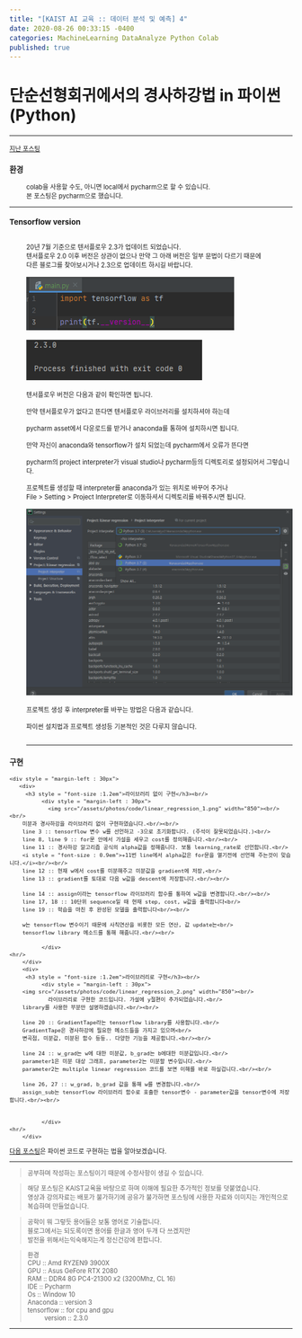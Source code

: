 ```yaml
---
title: "[KAIST AI 교육 :: 데이터 분석 및 예측] 4"
date: 2020-08-26 00:33:15 -0400
categories: MachineLearning DataAnalyze Python Colab
published: true
---
```

# 단순선형회귀에서의 경사하강법 in 파이썬(Python)

<hr/>
<div style = "font-size :0.8em">
  <a href = "https://can019.github.io/machinelearning/dataanalyze/MachineLearning-AI-3/">지난 포스팅</a><br/>
  <div>
    <h3 style = "font-size :1.2em"> 환경</h3>
    <div style = "margin-left : 30px">
     colab을 사용할 수도, 아니면 local에서 pycharm으로 할 수 있습니다.<br/>
     본 포스팅은 pycharm으로 했습니다.
    
  </div>
 <hr/>
<div>
    <h3 style = "font-size :1.2em"> Tensorflow version</h3><br/>
    <div style = "margin-left : 30px">
     20년 7월 기준으로 텐서플로우 2.3가 업데이트 되었습니다.<br/>
     텐서플로우 2.0 이후 버전은 상관이 없으나 만약 그 아래 버전은 일부 문법이 다르기 때문에<br/>
     다른 블로그를 찾아보시거나 2.3으로 업데이트 하시길 바랍니다.<br/><br/>
     <img src="/assets/photos/code/tensorflow_version_code.png"><br/><br/>
     <img src="/assets/photos/code/tensorflow_version_console.png"><br/><br/>
      텐서플로우 버전은 다음과 같이 확인하면 됩니다.<br/><br/>
      만약 텐서플로우가 없다고 뜬다면 텐서플로우 라이브러리를 설치하셔야 하는데<br/><br/>
      pycharm asset에서 다운로드를 받거나 anaconda를 통하여 설치하시면 됩니다.<br/><br/>
      만약 자신이 anaconda와 tensorflow가 설치 되었는데 pycharm에서 오류가 뜬다면<br/><br/>
      pycharm의 project interpreter가 visual studio나 pycharm등의 디렉토리로 설정되어서 그렇습니다.<br/><br/>
      프로젝트를 생성할 때 interpreter를 anaconda가 있는 위치로 바꾸어 주거나<br/>
      File > Setting > Project Interpreter로 이동하셔서 디렉토리를 바꿔주시면 됩니다.<br/><br/>
      <img src="/assets/photos/code/pycharm_interpreter_setting.png"><br/><br/>
      프로젝트 생성 후 interpreter를 바꾸는 방법은 다음과 같습니다.<br/><br/>
      파이썬 설치법과 프로젝트 생성등 기본적인 것은 다루지 않습니다.<br/><br/>
     <hr/>  
  </div>
  <div>
    <h3 style = "font-size :1.2em">구현</h3>
	
    <div style = "margin-left : 30px">
       <div>
         <h3 style = "font-size :1.2em">라이브러리 없이 구현</h3><br/>
              <div style = "margin-left : 30px">
        		<img src="/assets/photos/code/linear_regression_1.png" width="850"><br/><br/>
		미분과 경사하강을 라이브러리 없이 구현하였습니다.<br/><br/>
		line 3 :: tensorflow 변수 w를 선언하고 -3으로 초기화합니다. (주석이 잘못되었습니다.)<br/>
		line 8, line 9 :: for문 안에서 가설을 세우고 cost를 정의해줍니다.<br/><br/>
		line 11 :: 경사하강 알고리즘 공식의 alpha값을 정해줍니다. 보통 learning_rate로 선언합니다.<br/>
		<i style = "font-size : 0.9em">+11번 line에서 alpha값은 for문을 열기전에 선언해 주는것이 맞습니다.</i><br/><br/>
		line 12 :: 현재 w에서 cost를 미분해주고 미분값을 gradient에 저장,<br/>
		line 13 :: gradient를 토대로 다음 w값을 descent에 저장합니다.<br/><br/>
		
		line 14 :: assign이라는 tensorflow 라이브러리 함수를 통하여 w값을 변경합니다.<br/><br/>
		line 17, 18 :: 10단위 sequence일 때 현재 step, cost, w값을 출력합니다<br/>
		line 19 :: 학습을 마친 후 완성된 모델을 출력합니다<br/><br/>
	
		w는 tensorflow 변수이기 때문에 사칙연산을 비롯한 모든 연산, 값 update는<br/>
		tensorflow library 메소드를 통해 해줍니다.<br/><br/>
		
              </div>
	<hr/>
        </div>
        <div>
         <h3 style = "font-size :1.2em">라이브러리로 구현</h3><br/>
              <div style = "margin-left : 30px">
		<img src="/assets/photos/code/linear_regression_2.png" width="850"><br/>
        		라이브러리로 구현한 코드입니다. 가설에 y절편이 추가되었습니다.<br/>
		library를 사용한 부분만 설명하겠습니다.<br/><br/>
		
		line 20 :: GradientTape라는 tensorflow library를 사용합니다.<br/>
		GradientTape은 경사하강에 필요한 메소드들을 가지고 있으며<br/>
		변곡점, 미분값, 미분된 함수 등등.. 다양한 기능을 제공합니다.<br/><br/>
		
		line 24 :: w_grad는 w에 대한 미분값, b_grad는 b에대한 미분값입니다.<br/>
		parameter1은 미분 대상 그래프, parameter2는 미분할 변수입니다.<br/>
		parameter2는 multiple linear regression 코드를 보면 이해를 바로 하실겁니다.<br/><br/>
		
		line 26, 27 :: w_grad, b_grad 값을 통해 w를 변경합니다.<br/>
		assign_sub는 tensorflow 라이브러리 함수로 호출한 tensor변수 - parameter값을 tensor변수에 저장합니다.<br/><br/>

		
              </div>
	<hr/>
        </div>
  </div>
  </div>
<a href = "">다음 포스팅</a>은 파이썬 코드로 구현하는 법을 알아보겠습니다.<hr/>
   <blockquote> 공부하며 작성하는 포스팅이기 때문에 수정사항이 생길 수 있습니다. </blockquote>
  <blockquote>해당 포스팅은 KAIST교육을 바탕으로 하며 이해에 필요한 추가적인 정보를 덧붙였습니다.<br/>
  영상과 강의자료는 배포가 불가하기에 공유가 불가하면 포스팅에 사용한 자료와 이미지는 개인적으로 복습하며 만들었습니다. </blockquote>
  <blockquote> 공학이 뭐 그렇듯 용어들은 보통 영어로 기술합니다.<br/>
    블로그에서는 되도록이면 용어를 한글과 영어 두개 다 쓰겠지만<br/>
    발전을 위해서는익숙해지는게 정신건강에 편합니다.
  </blockquote>
  <blockquote>
    환경<br/>
    CPU :: Amd RYZEN9 3900X<br/>
    GPU :: Asus GeFore RTX 2080<br/>
    RAM :: DDR4 8G PC4-21300 x2 (3200Mhz, CL 16)<br/>
    IDE :: Pycharm<br/>
    Os :: Window 10<br/>
    Anaconda :: version 3<br/>
    tensorflow :: for cpu and gpu<br/>
    <div style = "margin-left : 30px">
       version :: 2.3.0<br/>
    </div>
  </blockquote>
  <hr/>
</div>
